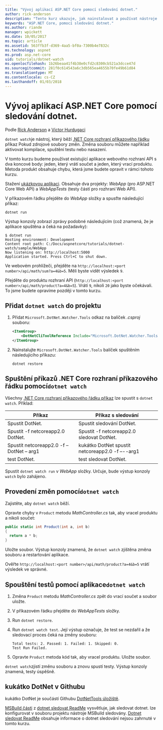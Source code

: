 ```yaml
---
title: "Vývoj aplikací ASP.NET Core pomocí sledování dotnet."
author: rick-anderson
description: "Tento kurz ukazuje, jak nainstalovat a používat nástroje sledovacích procesů (dotnet kukátko) souborů .NET Core CLI v aplikaci ASP.NET Core."
keywords: "ASP.NET Core, pomocí sledování dotnet."
ms.author: riande
manager: wpickett
ms.date: 10/05/2017
ms.topic: article
ms.assetid: 563ffb3f-d369-4aa5-bf0a-7300b4e7832c
ms.technology: aspnet
ms.prod: asp.net-core
uid: tutorials/dotnet-watch
ms.openlocfilehash: 1b26beaa41f4b38e0cfd2c8300cb521a3dcce47d
ms.sourcegitcommit: 281f0c614543a6c3db565ea4655b70fe49b61d84
ms.translationtype: MT
ms.contentlocale: cs-CZ
ms.lasthandoff: 01/03/2018
---
```

# <a name="developing-aspnet-core-apps-using-dotnet-watch"></a>Vývoj aplikací ASP.NET Core pomocí sledování dotnet.

Podle [Rick Anderson](https://twitter.com/RickAndMSFT) a [Victor Hurdugaci](https://twitter.com/victorhurdugaci)

`dotnet watch`je nástroj, který běží [.NET Core rozhraní příkazového řádku](/dotnet/core/tools) příkaz Pokud zdrojové soubory změn. Změna souboru můžete například aktivovat kompilace, spuštění testu nebo nasazení.

V tomto kurzu budeme používat existující aplikace webového rozhraní API s dva koncové body: jeden, který vrátí součet a jeden, který vrací produktu. Metoda produkt obsahuje chybu, která jsme budete opravit v rámci tohoto kurzu.

Stažení [ukázkovou aplikaci](https://github.com/aspnet/Docs/tree/master/aspnetcore/tutorials/dotnet-watch/sample). Obsahuje dva projekty: *WebApp* (pro ASP.NET Core Web API) a *WebAppTests* (testy částí pro rozhraní Web API).

V příkazovém řádku přejděte do *WebApp* složky a spusťte následující příkaz:

```console
dotnet run
```

Výstup konzoly zobrazí zprávy podobné následujícím (což znamená, že je aplikace spuštěna a čeká na požadavky):

```console
$ dotnet run
Hosting environment: Development
Content root path: C:/Docs/aspnetcore/tutorials/dotnet-watch/sample/WebApp
Now listening on: http://localhost:5000
Application started. Press Ctrl+C to shut down.
```

Ve webovém prohlížeči, přejděte na `http://localhost:<port number>/api/math/sum?a=4&b=5`. Měli byste vidět výsledek `9`.

Přejděte do produktu rozhraní API (`http://localhost:<port number>/api/math/product?a=4&b=5`). Vrátí `9`, nikoli `20` jako byste očekávali. To jsme budete opravíme později v tomto kurzu.

## <a name="add-dotnet-watch-to-a-project"></a>Přidat `dotnet watch` do projektu

1. Přidat `Microsoft.DotNet.Watcher.Tools` odkaz na balíček *.csproj* souboru:

    ```xml
    <ItemGroup>
        <DotNetCliToolReference Include="Microsoft.DotNet.Watcher.Tools" Version="2.0.0" />
    </ItemGroup> 
    ```

1. Nainstalujte `Microsoft.DotNet.Watcher.Tools` balíček spuštěním následujícího příkazu:
    
    ```console
    dotnet restore
    ```

## <a name="running-net-core-cli-commands-using-dotnet-watch"></a>Spuštění příkazů .NET Core rozhraní příkazového řádku pomocí`dotnet watch`

Všechny [.NET Core rozhraní příkazového řádku příkaz](/dotnet/core/tools#cli-commands) lze spustit s `dotnet watch`. Příklad:

| Příkaz | Příkaz s sledování |
| ---- | ----- |
| Spustit DotNet. | Spustit sledování DotNet. |
| Spustit -f netcoreapp2.0 DotNet. | Spustit -f netcoreapp2.0 sledovat DotNet. |
| Spustit netcoreapp2.0 -f – DotNet – arg1 | kukátko DotNet spustit netcoreapp2.0 -f –--arg1 |
| test DotNet. | test sledovat DotNet. |

Spustit `dotnet watch run` v *WebApp* složky. Určuje, bude výstup konzoly `watch` bylo zahájeno.

## <a name="making-changes-with-dotnet-watch"></a>Provedení změn pomocí`dotnet watch`

Zajistěte, aby `dotnet watch` běží.

Opravte chyby v `Product` metodu *MathController.cs* tak, aby vracel produktu a nikoli součet:

```csharp
public static int Product(int a, int b)
{
  return a * b;
} 
```

Uložte soubor. Výstup konzoly znamená, že `dotnet watch` zjištěna změna souboru a restartování aplikace.

Ověřte `http://localhost:<port number>/api/math/product?a=4&b=5` vrátí výsledek ve správné.

## <a name="running-tests-using-dotnet-watch"></a>Spouštění testů pomocí aplikace`dotnet watch`

1. Změna `Product` metodu *MathController.cs* zpět do vrací součet a soubor uložte.
1. V příkazovém řádku přejděte do *WebAppTests* složky.
1. Run `dotnet restore`.
1. Run `dotnet watch test`. Její výstup označuje, že test se nezdařil a že sledovací proces čeká na změny souboru:

     ```console
     Total tests: 2. Passed: 1. Failed: 1. Skipped: 0.
     Test Run Failed.
     ```

1. Opravte `Product` metoda kód tak, aby vracel produktu. Uložte soubor.

`dotnet watch`zjistí změnu souboru a znovu spustí testy. Výstup konzoly znamená, testy úspěšně.

## <a name="dotnet-watch-in-github"></a>kukátko DotNet v Githubu

kukátko DotNet je součástí Githubu [DotNetTools úložiště](https://github.com/aspnet/DotNetTools/tree/dev/src/dotnet-watch).

[MSBuild části](https://github.com/aspnet/DotNetTools/tree/dev/src/dotnet-watch#msbuild) z [dotnet sledovat ReadMe](https://github.com/aspnet/DotNetTools/blob/dev/src/dotnet-watch/README.md) vysvětluje, jak sledovat dotnet. lze konfigurovat v souboru projektu nástroje MSBuild sledovány. [Dotnet sledovat ReadMe](https://github.com/aspnet/DotNetTools/blob/dev/src/dotnet-watch/README.md) obsahuje informace o dotnet sledování nejsou zahrnuté v tomto kurzu.
